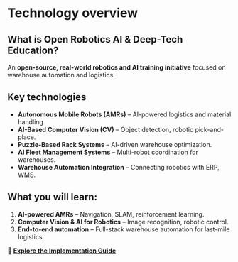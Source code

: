 # Technology overview

## What is Open Robotics AI & Deep-Tech Education?
An **open-source, real-world robotics and AI training initiative** focused on warehouse automation and logistics.

## Key technologies
- **Autonomous Mobile Robots (AMRs)** – AI-powered logistics and material handling.
- **AI-Based Computer Vision (CV)** – Object detection, robotic pick-and-place.
- **Puzzle-Based Rack Systems** – AI-driven warehouse optimization.
- **AI Fleet Management Systems** – Multi-robot coordination for warehouses.
- **Warehouse Automation Integration** – Connecting robotics with ERP, WMS.

## What you will learn:
1. **AI-powered AMRs** – Navigation, SLAM, reinforcement learning.
2. **Computer Vision & AI for Robotics** – Image recognition, robotic control.
3. **End-to-end automation** – Full-stack warehouse automation for last-mile logistics.

📖 **[Explore the Implementation Guide](implementation_guide)**
